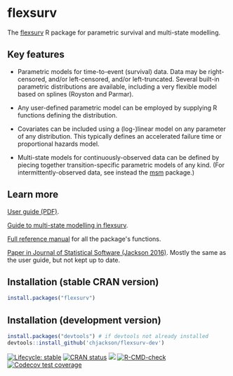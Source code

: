 flexsurv
========

The [flexsurv](http://cran.r-project.org/package=flexsurv) R package for parametric survival and multi-state modelling.


## Key features

* Parametric models for time-to-event (survival) data.  Data may be right-censored, and/or left-censored, and/or left-truncated.  Several built-in parametric distributions are available, including a very flexible model based on splines (Royston and Parmar). 

* Any user-defined parametric model can be employed by supplying R functions defining the distribution.

* Covariates can be included using a (log-)linear model on any parameter of any distribution.  This typically defines an accelerated failure time or proportional hazards model.

* Multi-state models for continuously-observed data can be defined by piecing together transition-specific parametric models of any kind.   (For intermittently-observed data, see instead the [msm](http://CRAN.R-project.org/package=msm) package.)


## Learn more 

[User guide (PDF)](https://chjackson.github.io/flexsurv/articles/flexsurv.pdf).

[Guide to multi-state modelling in flexsurv](https://chjackson.github.io/flexsurv/articles/multistate.pdf).

[Full reference manual](https://chjackson.github.io/flexsurv/reference/index.html) for all the package's functions.

[Paper in Journal of Statistical Software (Jackson 2016)](https://www.jstatsoft.org/article/view/v070i08).  Mostly the same as the user guide, but not kept up to date.


## Installation (stable CRAN version)
```r
install.packages("flexsurv")
```

## Installation (development version)

```r
install.packages("devtools") # if devtools not already installed
devtools::install_github('chjackson/flexsurv-dev')
```

<!-- badges: start -->
[![Lifecycle: stable](https://img.shields.io/badge/lifecycle-stable-brightgreen.svg)](https://lifecycle.r-lib.org/articles/stages.html#stable)
[![CRAN status](https://www.r-pkg.org/badges/version/flexsurv)](https://CRAN.R-project.org/package=flexsurv)
[![](https://cranlogs.r-pkg.org/badges/flexsurv)](https://cran.rstudio.com/web/packages/flexsurv/index.html)
[![R-CMD-check](https://github.com/chjackson/flexsurv-dev/workflows/R-CMD-check/badge.svg)](https://github.com/chjackson/flexsurv-dev/actions)
[![Codecov test coverage](https://codecov.io/gh/chjackson/flexsurv/branch/master/graph/badge.svg)](https://app.codecov.io/gh/chjackson/flexsurv?branch=master)
<!-- badges: end -->
